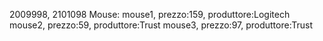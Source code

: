 2009998, 2101098
Mouse:
	mouse1, prezzo:159, produttore:Logitech
	mouse2, prezzo:59, produttore:Trust
	mouse3, prezzo:97, produttore:Trust
